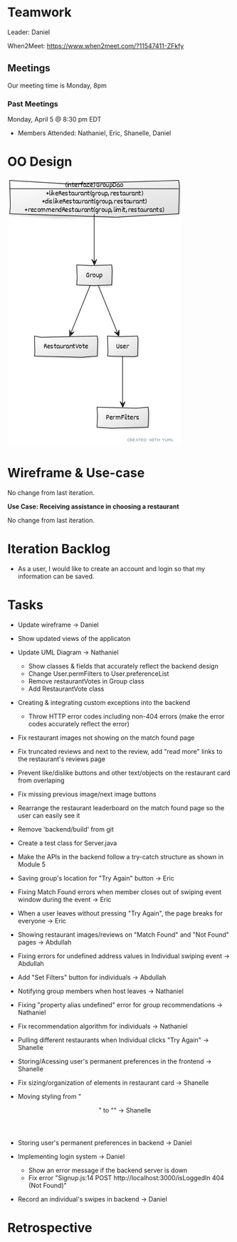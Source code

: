 # Teamwork

Leader: Daniel

When2Meet: https://www.when2meet.com/?11547411-ZFkfy

## Meetings
Our meeting time is Monday, 8pm

### Past Meetings

Monday, April 5 @ 8:30 pm EDT
- Members Attended: Nathaniel, Eric, Shanelle, Daniel

# OO Design

![UML Diagram for iteration 4](assets/iteration-4-uml.png)

# Wireframe & Use-case

No change from last iteration.

**Use Case: Receiving assistance in choosing a restaurant**

No change from last iteration.

# Iteration Backlog

- As a user, I would like to create an account and login so that my information can be saved.

# Tasks

- Update wireframe -> Daniel
 - Show updated views of the applicaton

- Update UML Diagram -> Nathaniel
  - Show classes & fields that accurately reflect the backend design
  - Change User.permFilters to User.preferenceList
  - Remove restaurantVotes in Group class
  - Add RestaurantVote class

- Creating & integrating custom exceptions into the backend 
  - Throw HTTP error codes including non-404 errors (make the error codes accurately reflect the error)

- Fix restaurant images not showing on the match found page

- Fix truncated reviews and next to the review, add "read more" links to the restaurant's reviews page 

- Prevent like/dislike buttons and other text/objects on the restaurant card from overlaping

- Fix missing previous image/next image buttons

- Rearrange the restaurant leaderboard on the match found page so the user can easily see it

- Remove 'backend/build' from git

- Create a test class for Server.java

- Make the APIs in the backend follow a try-catch structure as shown in Module 5

- Saving group's location for "Try Again" button -> Eric
- Fixing Match Found errors when member closes out of swiping event window during the event -> Eric
- When a user leaves without pressing "Try Again", the page breaks for everyone -> Eric

- Showing restaurant images/reviews on "Match Found" and "Not Found" pages -> Abdullah
- Fixing errors for undefined address values in Individual swiping event -> Abdullah
- Add "Set Filters" button for individuals -> Abdullah

- Notifying group members when host leaves -> Nathaniel
- Fixing "property alias undefined" error for group recommendations -> Nathaniel
- Fix recommendation algorithm for individuals -> Nathaniel

- Pulling different restaurants when Individual clicks "Try Again" -> Shanelle
- Storing/Acessing user's permanent preferences in the frontend -> Shanelle
- Fix sizing/organization of elements in restaurant card -> Shanelle
- Moving styling from "<header>" to "<body>" -> Shanelle

- Storing user's permanent preferences in backend -> Daniel
- Implementing login system -> Daniel
  - Show an error message if the backend server is down
  - Fix error "Signup.js:14 POST http://localhost:3000/isLoggedIn 404 (Not Found)"
- Record an individual's swipes in backend -> Daniel

# Retrospective

